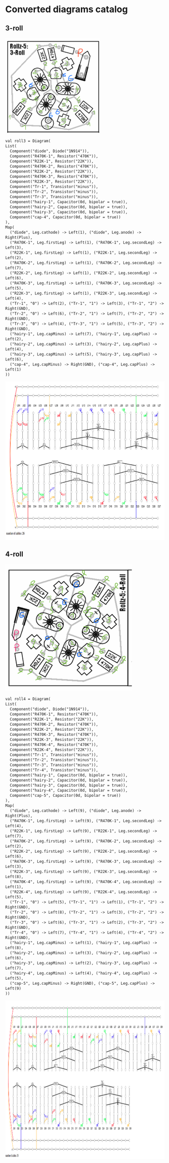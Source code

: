 # Converted diagrams catalog

## 3-roll

<img src=./static/3roll.png width="300" height="300">

    val roll3 = Diagram(
    List(
      Component("diode", Diode("1N914")),
      Component("R470K-1", Resistor("470K")),
      Component("R22K-1", Resistor("22K")),
      Component("R470K-2", Resistor("470K")),
      Component("R22K-2", Resistor("22K")),
      Component("R470K-3", Resistor("470K")),
      Component("R22K-3", Resistor("22K")),
      Component("Tr-1", Transistor("minus")),
      Component("Tr-2", Transistor("minus")),
      Component("Tr-3", Transistor("minus")),
      Component("hairy-1", Capacitor(0d, bipolar = true)),
      Component("hairy-2", Capacitor(0d, bipolar = true)),
      Component("hairy-3", Capacitor(0d, bipolar = true)),
      Component("cap-4", Capacitor(0d, bipolar = true))
    ),
    Map(
      ("diode", Leg.cathode) -> Left(1), ("diode", Leg.anode) -> Right(Plus),
      ("R470K-1", Leg.firstLeg) -> Left(1), ("R470K-1", Leg.secondLeg) -> Left(3),
      ("R22K-1", Leg.firstLeg) -> Left(1), ("R22K-1", Leg.secondLeg) -> Left(2),
      ("R470K-2", Leg.firstLeg) -> Left(1), ("R470K-2", Leg.secondLeg) -> Left(7),
      ("R22K-2", Leg.firstLeg) -> Left(1), ("R22K-2", Leg.secondLeg) -> Left(6),
      ("R470K-3", Leg.firstLeg) -> Left(1), ("R470K-3", Leg.secondLeg) -> Left(5),
      ("R22K-3", Leg.firstLeg) -> Left(1), ("R22K-3", Leg.secondLeg) -> Left(4),
      ("Tr-1", "0") -> Left(2), ("Tr-1", "1") -> Left(3), ("Tr-1", "2") -> Right(GND),
      ("Tr-2", "0") -> Left(6), ("Tr-2", "1") -> Left(7), ("Tr-2", "2") -> Right(GND),
      ("Tr-3", "0") -> Left(4), ("Tr-3", "1") -> Left(5), ("Tr-3", "2") -> Right(GND),
      ("hairy-1", Leg.capMinus) -> Left(7), ("hairy-1", Leg.capPlus) -> Left(2),
      ("hairy-2", Leg.capMinus) -> Left(3), ("hairy-2", Leg.capPlus) -> Left(4),
      ("hairy-3", Leg.capMinus) -> Left(5), ("hairy-3", Leg.capPlus) -> Left(6),
      ("cap-4", Leg.capMinus) -> Right(GND), ("cap-4", Leg.capPlus) -> Left(1)
    ))

<img src=./static/3roll_breadboard.png width="840" height="500">

## 4-roll

<img src=./static/4roll.png width="400" height="400">

    val roll4 = Diagram(
    List(
      Component("diode", Diode("1N914")),
      Component("R470K-1", Resistor("470K")),
      Component("R22K-1", Resistor("22K")),
      Component("R470K-2", Resistor("470K")),
      Component("R22K-2", Resistor("22K")),
      Component("R470K-3", Resistor("470K")),
      Component("R22K-3", Resistor("22K")),
      Component("R470K-4", Resistor("470K")),
      Component("R22K-4", Resistor("22K")),
      Component("Tr-1", Transistor("minus")),
      Component("Tr-2", Transistor("minus")),
      Component("Tr-3", Transistor("minus")),
      Component("Tr-4", Transistor("minus")),
      Component("hairy-1", Capacitor(0d, bipolar = true)),
      Component("hairy-2", Capacitor(0d, bipolar = true)),
      Component("hairy-3", Capacitor(0d, bipolar = true)),
      Component("hairy-4", Capacitor(0d, bipolar = true)),
      Component("cap-5", Capacitor(0d, bipolar = true))
    ),
    Map(
      ("diode", Leg.cathode) -> Left(9), ("diode", Leg.anode) -> Right(Plus),
      ("R470K-1", Leg.firstLeg) -> Left(9), ("R470K-1", Leg.secondLeg) -> Left(4),
      ("R22K-1", Leg.firstLeg) -> Left(9), ("R22K-1", Leg.secondLeg) -> Left(7),
      ("R470K-2", Leg.firstLeg) -> Left(9), ("R470K-2", Leg.secondLeg) -> Left(2),
      ("R22K-2", Leg.firstLeg) -> Left(9), ("R22K-2", Leg.secondLeg) -> Left(6),
      ("R470K-3", Leg.firstLeg) -> Left(9), ("R470K-3", Leg.secondLeg) -> Left(3),
      ("R22K-3", Leg.firstLeg) -> Left(9), ("R22K-3", Leg.secondLeg) -> Left(8),
      ("R470K-4", Leg.firstLeg) -> Left(9), ("R470K-4", Leg.secondLeg) -> Left(1),
      ("R22K-4", Leg.firstLeg) -> Left(9), ("R22K-4", Leg.secondLeg) -> Left(5),
      ("Tr-1", "0") -> Left(5), ("Tr-1", "1") -> Left(1), ("Tr-1", "2") -> Right(GND),
      ("Tr-2", "0") -> Left(8), ("Tr-2", "1") -> Left(3), ("Tr-2", "2") -> Right(GND),
      ("Tr-3", "0") -> Left(6), ("Tr-3", "1") -> Left(2), ("Tr-3", "2") -> Right(GND),
      ("Tr-4", "0") -> Left(7), ("Tr-4", "1") -> Left(4), ("Tr-4", "2") -> Right(GND),
      ("hairy-1", Leg.capMinus) -> Left(1), ("hairy-1", Leg.capPlus) -> Left(8),
      ("hairy-2", Leg.capMinus) -> Left(3), ("hairy-2", Leg.capPlus) -> Left(6),
      ("hairy-3", Leg.capMinus) -> Left(2), ("hairy-3", Leg.capPlus) -> Left(7),
      ("hairy-4", Leg.capMinus) -> Left(4), ("hairy-4", Leg.capPlus) -> Left(5),
      ("cap-5", Leg.capMinus) -> Right(GND), ("cap-5", Leg.capPlus) -> Left(9)
    ))

<img src=./static/4roll_breadboard.png width="1100" height="500">
